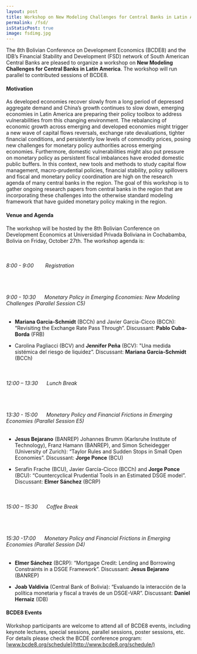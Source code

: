 ```yaml
---
layout: post
title: Workshop on New Modeling Challenges for Central Banks in Latin America
permalink: /fsd/
isStaticPost: true
image: fsdimg.jpg
---
```


The 8th Bolivian Conference on Development Economics (BCDE8) and the IDB’s Financial Stability and Development (FSD) network of South American Central Banks are pleased to organize a workshop on **New Modeling Challenges for Central Banks in Latin America**. The workshop will run parallel to contributed sessions of BCDE8.

#### Motivation

As developed economies recover slowly from a long period of depressed aggregate demand and China’s growth continues to slow down, emerging economies in Latin America are preparing their policy toolbox to address vulnerabilities from this changing environment. The rebalancing of economic growth across emerging and developed economies might trigger a new wave of capital flows reversals, exchange rate devaluations, tighter financial conditions, and persistently low levels of commodity prices, posing new challenges for monetary policy authorities across emerging economies. Furthermore, domestic vulnerabilities might also put pressure on monetary policy as persistent fiscal imbalances have eroded domestic public buffers.
In this context, new tools and methods to study capital flow management, macro-prudential policies, financial stability, policy spillovers and fiscal and monetary policy coordination are high on the research agenda of many central banks in the region. The goal of this workshop is to gather ongoing research papers from central banks in the region that are incorporating these challenges into the otherwise standard modeling framework that have guided monetary policy making in the region.

#### Venue and Agenda

The workshop will be hosted by the 8th Bolivian Conference on Development Economics at Universidad Privada Boliviana in Cochabamba, Bolivia on Friday, October 27th. The workshop agenda is:


&nbsp;

###### 8:00 - 9:00&nbsp;&nbsp;&nbsp;&nbsp;&nbsp;&nbsp;&nbsp;&nbsp;Registration
&nbsp;

###### 9:00 - 10:30&nbsp;&nbsp;&nbsp;&nbsp;&nbsp;&nbsp;Monetary Policy in Emerging Economies: New Modeling Challenges (Parallel Session C5)

* **Mariana Garcia-Schmidt** (BCCh) and Javier Garcia-Cicco (BCCh): “Revisiting the Exchange Rate Pass Through”.
Discussant: **Pablo Cuba-Borda** (FRB)

* Carolina Pagliacci (BCV) and **Jennifer Peña** (BCV): "Una medida sistémica del riesgo de liquidez”.
Discussant: **Mariana Garcia-Schmidt** (BCCh)

&nbsp;

###### 12:00 – 13:30&nbsp;&nbsp;&nbsp;&nbsp;&nbsp;&nbsp;Lunch Break

&nbsp;

###### 13:30 - 15:00&nbsp;&nbsp;&nbsp;&nbsp;&nbsp;&nbsp;Monetary Policy and Financial Frictions in Emerging Economies (Parallel Session E5)

* **Jesus Bejarano** (BANREP) Johannes Brumm (Karlsruhe Institute of Technology), Franz Hamann (BANREP), and Simon Scheidegger (University of Zurich): “Taylor Rules and Sudden Stops in Small Open Economies”. Discussant: **Jorge Ponce** (BCU)

* Serafín Frache (BCU), Javier García-Cicco (BCCh) and **Jorge Ponce** (BCU): “Countercyclical Prudential Tools in an Estimated DSGE model”. Discussant: **Elmer Sánchez** (BCRP)

&nbsp;

###### 15:00 – 15:30&nbsp;&nbsp;&nbsp;&nbsp;&nbsp;&nbsp;Coffee Break

&nbsp;

###### 15:30 -17:00&nbsp;&nbsp;&nbsp;&nbsp;&nbsp;&nbsp;Monetary Policy and Financial Frictions in Emerging Economies (Parallel Session D4)

* **Elmer Sánchez** (BCRP): “Mortgage Credit: Lending and Borrowing Constraints in a DSGE Framework”.
Discussant: **Jesus Bejarano** (BANREP)

* **Joab Valdivia** (Central Bank of Bolivia): “Evaluando la interacción de la política monetaria y fiscal a través de un DSGE-VAR”. Discussant: **Daniel Hernaiz** (IDB)


#### BCDE8 Events

Workshop participants are welcome to attend all of BCDE8 events, including keynote lectures, special sessions, parallel sessions, poster sessions, etc. For details please check the BCDE conference program: [www.bcde8.org/schedule](http://www.bcde8.org/schedule/)



<!-- <img class="img-responsive feature-image" src="{{ site.baseurl }}/img/posts/cod.jpg" style="display:none"> -->
